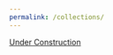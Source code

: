 ```yaml
---
permalink: /collections/
---
```


[Under Construction](http://setup.orderingonline.com/Content/Images/under-construction.png)
